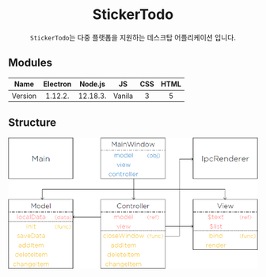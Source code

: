 <h1 align="center">StickerTodo</h1>
<div align="center">
  <code>StickerTodo</code>는 다중 플랫폼을 지원하는 데스크탑 어플리케이션 입니다.
</div>

## Modules

|Name|Electron|Node.js|JS|CSS|HTML|
|:-:|:-:|:-:|:-:|:-:|:-:|
|Version|1.12.2.|12.18.3.|Vanila|3|5|

## Structure
![diagram](diagram.png)
